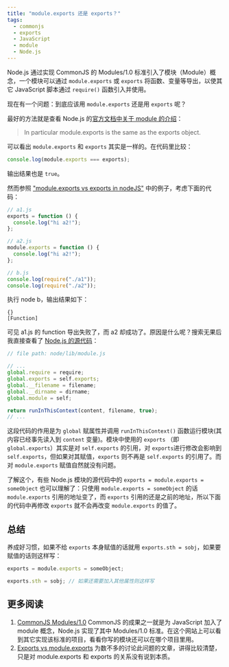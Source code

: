 ```yaml
---
title: "module.exports 还是 exports？"
tags:
  - commonjs
  - exports
  - JavaScript
  - module
  - Node.js
---
```


Node.js 通过实现 CommonJS 的 Modules/1.0 标准引入了模块（Module）概念，一个模块可以通过 `module.exports` 或 `exports` 将函数、变量等导出，以使其它 JavaScript 脚本通过 `require()` 函数引入并使用。

现在有一个问题：到底应该用 `module.exports` 还是用 `exports` 呢？

<!-- more -->

最好的方法就是查看 Node.js 的<a href="http://nodejs.org/api/modules.html#modules_the_module_object" target="_blank">官方文档中关于 module 的介绍</a>：

> In particular module.exports is the same as the exports object.

可以看出 `module.exports` 和 `exports` 其实是一样的。在代码里比较：

```javascript
console.log(module.exports === exports);
```

输出结果也是 `true`。

然而参照 <a href="http://stackoverflow.com/a/7142924" target="_blank">"module.exports vs exports in nodeJS"</a> 中的例子，考虑下面的代码：

```javascript
// a1.js
exports = function () {
  console.log("hi a2!");
};
```

```javascript
// a2.js
module.exports = function () {
  console.log("hi a2!");
};
```

```javascript
// b.js
console.log(require("./a1"));
console.log(require("./a2"));
```

执行 node b，输出结果如下：

```shell
{}
[Function]
```

可见 a1.js 的 function 导出失败了，而 a2 却成功了。原因是什么呢？搜索无果后我直接查看了 <a href="https://github.com/joyent/node/blob/master/lib/module.js" target="_blank">Node.js 的源代码</a>：

```javascript
// file path: node/lib/module.js

// ...
global.require = require;
global.exports = self.exports;
global.__filename = filename;
global.__dirname = dirname;
global.module = self;

return runInThisContext(content, filename, true);
// ...
```

这段代码的作用是为 `global` 赋属性并调用 `runInThisContext()` 函数运行模块(其内容已经事先读入到 `content` 变量)。模块中使用的 `exports` （即 `global.exports`）其实是对 `self.exports` 的引用，对 `exports`进行修改会影响到 `self.exports`，但如果对其赋值，`exports` 则不再是 `self.exports` 的引用了。而对 `module.exports` 赋值自然就没有问题。

了解这个，有些 Node.js 模块的源代码中的 `exports = module.exports = someObject` 也可以理解了：只使用 `module.exports = someObject` 的话 `module.exports` 引用的地址变了，而 `exports` 引用的还是之前的地址，所以下面的代码中再修改 `exports` 就不会再改变 `module.exports` 的值了。

## 总结

养成好习惯，如果不给 `exports` 本身赋值的话就用 `exports.sth = sobj`，如果要赋值的话则这样写：

```javascript
exports = module.exports = someObject;

exports.sth = sobj; // 如果还需要加入其他属性则这样写
```

## 更多阅读

1. <a href="http://wiki.commonjs.org/wiki/Modules/1.0" target="_blank">CommonJS Modules/1.0</a>
   CommonJS 的成果之一就是为 JavaScript 加入了 module 概念，Node.js 实现了其中 Modules/1.0 标准。在这个网站上可以看到其它实现该标准的项目，看看你写的模块还可以在哪个项目里用。
2. <a href="http://www.hacksparrow.com/node-js-exports-vs-module-exports.html" target="_blank">Exports vs module.exports</a>
   为数不多的讨论此问题的文章，讲得比较清楚，只是对 module.exports 和 exports 的关系没有说到本质。

